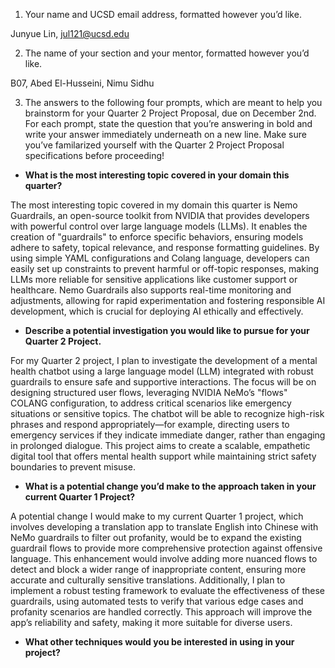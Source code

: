 1. Your name and UCSD email address, formatted however you’d like.

Junyue Lin, jul121@ucsd.edu

2. The name of your section and your mentor, formatted however you’d like.

B07, Abed El-Husseini, Nimu Sidhu

3. The answers to the following four prompts, which are meant to help you brainstorm for your Quarter 2 Project Proposal, due on December 2nd. For each prompt, state the question that you’re answering in bold and write your answer immediately underneath on a new line. Make sure you’ve familarized yourself with the Quarter 2 Project Proposal specifications before proceeding!

- **What is the most interesting topic covered in your domain this quarter?**

The most interesting topic covered in my domain this quarter is Nemo Guardrails, an open-source toolkit from NVIDIA that provides developers with powerful control over large language models (LLMs). It enables the creation of "guardrails" to enforce specific behaviors, ensuring models adhere to safety, topical relevance, and response formatting guidelines. By using simple YAML configurations and Colang language, developers can easily set up constraints to prevent harmful or off-topic responses, making LLMs more reliable for sensitive applications like customer support or healthcare. Nemo Guardrails also supports real-time monitoring and adjustments, allowing for rapid experimentation and fostering responsible AI development, which is crucial for deploying AI ethically and effectively.
- **Describe a potential investigation you would like to pursue for your Quarter 2 Project.**

For my Quarter 2 project, I plan to investigate the development of a mental health chatbot using a large language model (LLM) integrated with robust guardrails to ensure safe and supportive interactions. The focus will be on designing structured user flows, leveraging NVIDIA NeMo’s "flows" COLANG configuration, to address critical scenarios like emergency situations or sensitive topics. The chatbot will be able to recognize high-risk phrases and respond appropriately—for example, directing users to emergency services if they indicate immediate danger, rather than engaging in prolonged dialogue. This project aims to create a scalable, empathetic digital tool that offers mental health support while maintaining strict safety boundaries to prevent misuse.
- **What is a potential change you’d make to the approach taken in your current Quarter 1 Project?**

A potential change I would make to my current Quarter 1 project, which involves developing a translation app to translate English into Chinese with NeMo guardrails to filter out profanity, would be to expand the existing guardrail flows to provide more comprehensive protection against offensive language. This enhancement would involve adding more nuanced flows to detect and block a wider range of inappropriate content, ensuring more accurate and culturally sensitive translations. Additionally, I plan to implement a robust testing framework to evaluate the effectiveness of these guardrails, using automated tests to verify that various edge cases and profanity scenarios are handled correctly. This approach will improve the app’s reliability and safety, making it more suitable for diverse users.
- **What other techniques would you be interested in using in your project?**

